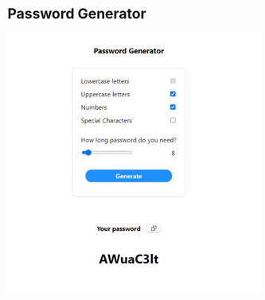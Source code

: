 # Password Generator

![alt-key](https://github.com/jooedvard/password-generator/blob/master/passwordgen.PNG?raw=true)
